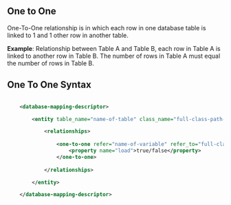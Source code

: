 ## One to One

One-To-One relationship is in which each row in one database table is linked to 1 and 1 other row in another table.

**Example**: Relationship between Table A and Table B, each row in Table A is linked to another row in Table B. The number of rows in Table A must equal the number of rows in Table B.

## One To One Syntax

```xml

    <database-mapping-descriptor>

        <entity table_name="name-of-table" class_name="full-class-path-of-model-class">

            <relationships>
			
                <one-to-one refer="name-of-variable" refer_to="full-class-path-of-refer-variable" on_update="cascade/restrict/no_action/set_null/set_default" on_delete="cascade/restrict/no_action/set_null/set_default">
                    <property name="load">true/false</property>
                </one-to-one>		
		    		
            </relationships>		

        </entity>

    </database-mapping-descriptor>		

```